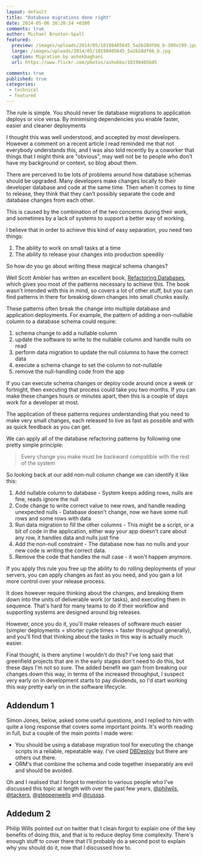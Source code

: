 ```yaml
---
layout: default
title: "Database migrations done right"
date: 2014-05-06 20:20:24 +0100
comments: true
author: Michael Brunton-Spall
featured:
  preview: /images/uploads/2014/05/10198405645_5a2b28df66_b-300x199.jpg
  large: /images/uploads/2014/05/10198405645_5a2b28df66_b.jpg
  caption: Migration by ashokbaghani
  url: https://www.flickr.com/photos/ashokbo/10198405645

comments: true
published: true
categories:
 - technical
 - featured
---
```

The rule is simple.  You should never tie database migrations to application deploys or vice versa.  By minimising dependencies you enable faster, easier and cleaner deployments

<!-- more -->

I thought this was well understood, and accepted by most developers.  However a comment on a recent article I read reminded me that not everybody understands this, and I was also told recently by a coworker that things that I might think are "obvious", may well not be to people who don't have my background or context, so blog about them.

There are perceived to be lots of problems around how database schemas should be upgraded.  Many developers make changes locally to their developer database and code at the same time.  Then when it comes to time to release, they think that they can't possibly separate the code and database changes from each other.

This is caused by the combination of the two concerns during their work, and sometimes by a lack of systems to support a better way of working.

I believe that in order to achieve this kind of easy separation, you need two things:

1. The ability to work on small tasks at a time
2. The ability to release your changes into production speedily

So how do you go about writing these magical schema changes?

Well Scott Ambler has written an excellent book, [Refactoring Databases](http://databaserefactoring.com/index.html), which gives you most of the patterns necessary to achieve this.  The book wasn't intended with this in mind, so covers a lot of other stuff, but you can find patterns in there for breaking down changes into small chunks easily.

These patterns often break the change into multiple database and application deployments.  For example, the pattern of adding a non-nullable column to a database schema could require:

1. schema change to add a nullable column
2. update the software to write to the nullable column and handle nulls on read
3. perform data migration to update the null columns to have the correct data
4. execute a schema change to set the column to not-nullable
5. remove the null-handling code from the app

If you can execute schema changes or deploy code around once a week or fortnight, then executing that process could take you two months. If you can make these changes hours or minutes apart, then this is a couple of days work for a developer at most.

The application of these patterns requires understanding that you need to make very small changes, each released to live as fast as possible and with as quick feedback as you can get.

We can apply all of the database refactoring patterns by following one pretty simple principle:

<blockquote>
Every change you make must be backward compatible with the rest of the system
</blockquote>

So looking back at our add non-null column change we can identify it like this:

1. Add nullable column to database - System keeps adding rows, nulls are fine, reads ignore the null
2. Code change to write correct value to new rows, and handle reading unexpected nulls - Database doesn't change, now we have some null rows and some rows with data
3. Run data migration to fill the other columns - This might be a script, or a bit of code in the application, either way your app doesn't care about any row, it handles data and nulls just fine
4. Add the non-null constraint - The database now has no nulls and your new code is writing the correct data.
5. Remove the code that handles the null case - it won't happen anymore.

If you apply this rule you free up the ability to do rolling deployments of your servers, you can apply changes as fast as you need, and you gain a lot more control over your release process.

It does however require thinking about the changes, and breaking them down into the units of deliverable work (or tasks), and executing them in sequence.  That's hard for many teams to do if their workflow and supporting systems are designed around big releases.

However, once you do it, you'll make releases of software much easier (simpler deployments = shorter cycle times = faster throughput generally), and you'll find that thinking about the tasks in this way is actually much easier.

Final thought, is there anytime I wouldn't do this?  I've long said that greenfield projects that are in the early stages don't need to do this, but these days I'm not so sure.  The added benefit we gain from breaking our changes down this way, in terms of the increased throughput, I suspect very early on in development starts to pay dividends, so I'd start working this way pretty early on in the software lifecycle.

##  Addendum 1

Simon Jones, below, asked some useful questions, and I replied to him with quite a long response that covers some important points.  It's worth reading in full, but a couple of the main points I made were:

* You should be using a database migration tool for executing the change scripts in a reliable, repeatable way.  I've used [DBDeploy](http://dbdeploy.com) but there are others out there.
* ORM's that combine the schema and code together inseparably are evil and should be avoided.

Oh and I realised that I forgot to mention to various people who I've discussed this topic at length with over the past few years, [@philwils](https://twitter.com/philwills), [@tackers](https://twitter.com/tackers), [@steppenwells](https://twitter.com/steppenwells) and [@russss](https://twitter.com/russss).

##  Addedum 2

Philip Wills pointed out on twitter that I clean forgot to explain one of the key benefits of doing this, and that is to reduce deploy time complexity.
There's enough stuff to cover there that I'll probably do a second post to explain why you should do it, now that I discussed how to.
